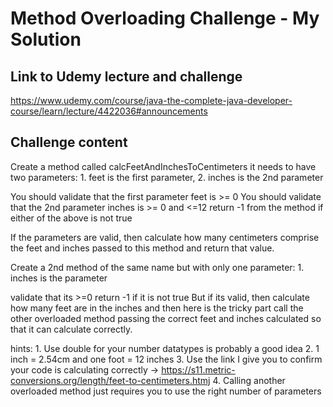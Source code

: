 # Method Overloading Challenge - My Solution

## Link to Udemy lecture and challenge

https://www.udemy.com/course/java-the-complete-java-developer-course/learn/lecture/4422036#announcements

## Challenge content

Create a method called calcFeetAndInchesToCentimeters it needs to have two parameters:
	1. feet is the first parameter,
	2. inches is the 2nd parameter

You should validate that the first parameter feet is >= 0
You should validate that the 2nd parameter inches is >= 0 and <=12
return -1 from the method if either of the above is not true

If the parameters are valid, then calculate how many centimeters comprise the feet and inches passed to this method and return that value.

Create a 2nd method of the same name but with only one parameter:
	1. inches is the parameter

validate that its >=0
return -1 if it is not true
But if its valid, then calculate how many feet are in the inches and then here is the tricky part call the other overloaded method passing the correct feet and inches calculated so that it can calculate correctly.

hints: 
	1. Use double for your number datatypes is probably a good idea
    2. 1 inch = 2.54cm and one foot = 12 inches
    3. Use the link I give you to confirm your code is calculating correctly -> https://s11.metric-conversions.org/length/feet-to-centimeters.htmj
    4. Calling another overloaded method just requires you to use the right number of parameters